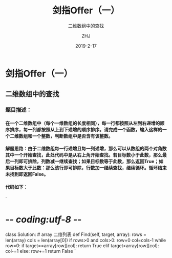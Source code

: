 ﻿---
layout:     post                    # 使用的布局（不需要改）
title:      剑指Offer（一）         # 标题 
subtitle:   二维数组中的查找        #副标题
date:       2019-2-17               # 时间
author:     ZHJ                     # 作者
header-img: img/post_bg_1.jpg    #这篇文章标题背景图片
catalog: true                       # 是否归档
tags:                               #标签
    - 剑指Offer
---

# 剑指Offer（一）
## 二维数组中的查找
### 题目描述：
#### 在一个二维数组中（每个一维数组的长度相同），每一行都按照从左到右递增的顺序排序，每一列都按照从上到下递增的顺序排序。请完成一个函数，输入这样的一个二维数组和一个整数，判断数组中是否含有该整数。
#### 解题思路：由于二维数组每一行递增且每一列递增，那么可以从数组的两个对角数其中一个开始查找，此处代码中是从右上角开始查找。若目标数小于此数，那么最后一列即可排除，列数减一继续查找；如果目标数等于此数，那么返回True；如果目标数大于此数：那么该行即可排除，行数加一继续查找，继续循环。循环结束未找到即返回False。
#### 代码如下：
`
# -*- coding:utf-8 -*-
class Solution:
    # array 二维列表
    def Find(self, target, array):
        rows = len(array)
        cols = len(array[0])
        if rows>0 and cols>0:
            row=0
            col=cols-1
            while row<rows and col>=0:
                if target==array[row][col]:
                    return True
                elif target<array[row][col]:
                    col-=1
                else:
                    row+=1
        return False
`